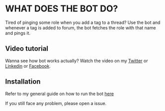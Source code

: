 # WHAT DOES THE BOT DO?

Tired of pinging some role when you add a tag to a thread? Use the bot and whenever a tag is added to forum, the bot fetches the role with that name and pings it.

## Video tutorial

Wanna see how bot works actually? Watch the video on my [Twitter](https://twitter.com/bilal_the_dev/status/1768145411888275484) or [Linkedin](https://www.linkedin.com/feed/update/urn:li:share:7173911060062613506/) or [Facebook](https://www.facebook.com/permalink.php?story_fbid=pfbid02rPnxJUScNvuANNcciutRiCLb9cLmsJ4aDhyFeQgKSJowc5YJa7ZEJeK1yxAo44yel&id=61556182875591&__cft__[0]=AZXUjMeWQatfICz7GwhZltbgq9LjXMzHmeqVCizVQIxn6YHoLJfNo6sNNSd_tcmIktVmFJYN7fzxrKm1pmN8Rqb55Wz_z_x6zRytHaB1aTEqzjAdsE9w-8LVZyAgQhp1qZG15WhcD6NasUixiZ3Hew0o&__tn__=%2CO%2CP-R).

## Installation

Refer to my general guide on how to run the bot [here](https://github.com/bilal-the-dev/How-to-run-my-discord-bots)

If you still face any problem, please open a issue.
